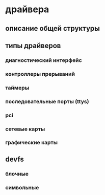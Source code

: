 # драйвера

## описание общей структуры
## типы драйверов
### диагностический интерфейс
### контроллеры прерываний
### таймеры
### последовательные порты (ttys)
### pci
### сетевые карты
### графические карты
## devfs
### блочные
### символьные
